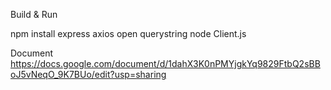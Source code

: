 Build & Run

npm install express axios open querystring
node Client.js

Document
https://docs.google.com/document/d/1dahX3K0nPMYjgkYq9829FtbQ2sBBoJ5vNeqO_9K7BUo/edit?usp=sharing
